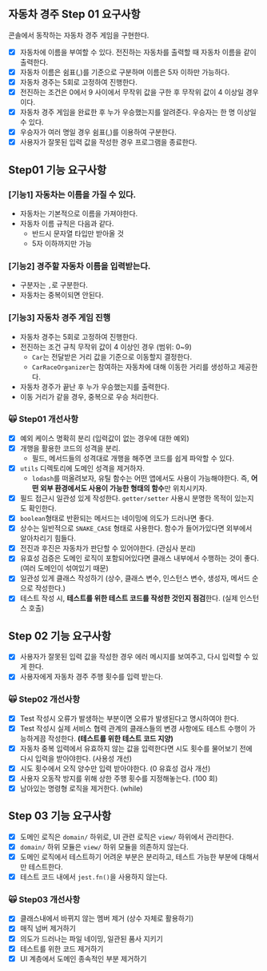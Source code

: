 ## 자동차 경주 Step 01 요구사항

콘솔에서 동작하는 자동차 경주 게임을 구현한다.

- [x] 자동차에 이름을 부여할 수 있다. 전진하는 자동차를 출력할 때 자동차 이름을 같이 출력한다.
- [x] 자동차 이름은 쉼표(,)를 기준으로 구분하며 이름은 5자 이하만 가능하다.
- [x] 자동차 경주는 5회로 고정하여 진행한다.
- [x] 전진하는 조건은 0에서 9 사이에서 무작위 값을 구한 후 무작위 값이 4 이상일 경우이다.
- [x] 자동차 경주 게임을 완료한 후 누가 우승했는지를 알려준다. 우승자는 한 명 이상일 수 있다.
- [x] 우승자가 여러 명일 경우 쉼표(,)를 이용하여 구분한다.
- [x] 사용자가 잘못된 입력 값을 작성한 경우 프로그램을 종료한다.

## Step01 기능 요구사항

### [기능1] 자동차는 이름을 가질 수 있다.

- 자동차는 기본적으로 이름을 가져야한다.
- 자동차 이름 규칙은 다음과 같다.
  - 반드시 문자열 타입만 받아올 것
  - 5자 이하까지만 가능

### [기능2] 경주할 자동차 이름을 입력받는다.

- 구분자는 `,`로 구분한다.
- 자동차는 중복이되면 안된다.

### [기능3] 자동차 경주 게임 진행

- 자동차 경주는 5회로 고정하여 진행한다.
- 전진하는 조건 규칙 무작위 값이 4 이상인 경우 (범위: 0~9)
  - `Car`는 전달받은 거리 값을 기준으로 이동할지 결정한다.
  - `CarRaceOrganizer`는 참여하는 자동차에 대해 이동한 거리를 생성하고 제공한다.
- 자동차 경주가 끝난 후 누가 우승했는지를 출력한다.
- 이동 거리가 같을 경우, 중복으로 우승 처리한다.

### 🙀 Step01 개선사항

- [x] 예외 케이스 명확히 분리 (입력값이 없는 경우에 대한 예외)
- [x] 개행을 활용한 코드의 성격을 분리.
  - 필드, 메서드들의 성격대로 개행을 해주면 코드를 쉽게 파악할 수 있다.
- [x] `utils` 디렉토리에 도메인 성격을 제거하자.
  - `lodash`를 떠올려보자, 유틸 함수는 어떤 앱에서도 사용이 가능해야한다. 즉, **어떤 외부 환경에서도 사용이 가능한 형태의 함수**만 위치시키자.
- [x] 필드 접근시 일관성 있게 작성한다. `getter/setter` 사용시 분명한 목적이 있는지도 확인한다.
- [x] `boolean`형태로 반환되는 메서드는 네이밍에 의도가 드러나면 좋다.
- [x] 상수는 일반적으로 `SNAKE_CASE` 형태로 사용한다. 함수가 들어가있다면 외부에서 알아차리기 힘들다.
- [x] 전진과 후진은 자동차가 판단할 수 있어야한다. (관심사 분리)
- [x] 유효성 검증은 도메인 로직이 포함되어있다면 클래스 내부에서 수행하는 것이 좋다. (여러 도메인이 섞여있기 때문)
- [x] 일관성 있게 클래스 작성하기 (상수, 클래스 변수, 인스턴스 변수, 생성자, 메서드 순으로 작성한다.)
- [x] 테스트 작성 시, **테스트를 위한 테스트 코드를 작성한 것인지 점검**한다. (실제 인스턴스 호출)

## Step 02 기능 요구사항

- [x] 사용자가 잘못된 입력 값을 작성한 경우 에러 메시지를 보여주고, 다시 입력할 수 있게 한다.
- [x] 사용자에게 자동차 경주 주행 횟수를 입력 받는다.

### 🙀 Step02 개선사항

- [x] Test 작성시 오류가 발생하는 부분이면 오류가 발생된다고 명시하여야 한다.
- [x] Test 작성시 실제 서비스 협력 관계의 클래스들의 변경 사항에도 테스트 수행이 가능하게끔 작성한다. **(테스트를 위한 테스트 코드 지양)**
- [x] 자동차 중복 입력에서 유효하지 않는 값을 입력한다면 시도 횟수를 물어보기 전에 다시 입력을 받아야한다. (사용성 개선)
- [x] 시도 횟수에서 오직 양수만 입력 받아야한다. (0 유효성 검사 개선)
- [x] 사용자 오동작 방지를 위해 상한 주행 횟수를 지정해놓는다. (100 회)
- [x] 남아있는 명령형 로직을 제거한다. (while)

## Step 03 기능 요구사항

- [x] 도메인 로직은 `domain/` 하위로, UI 관련 로직은 `view/` 하위에서 관리한다.
- [x] `domain/` 하위 모듈은 `view/` 하위 모듈을 의존하지 않는다.
- [x] 도메인 로직에서 테스트하기 어려운 부분은 분리하고, 테스트 가능한 부분에 대해서만 테스트한다.
- [x] 테스트 코드 내에서 `jest.fn()`을 사용하지 않는다.

### 🙀 Step03 개선사항

- [x] 클래스내에서 바뀌지 않는 멤버 제거 (상수 자체로 활용하기)
- [x] 매직 넘버 제거하기
- [x] 의도가 드러나는 파일 네이밍, 일관된 품사 지키기
- [x] 테스트를 위한 코드 제거하기
- [x] UI 계층에서 도메인 종속적인 부분 제거하기
